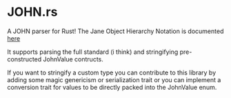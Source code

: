 # JOHN.rs

A JOHN parser for Rust! The Jane Object Hierarchy Notation is documented [here](https://jane.luemir.xyz/john)

It supports parsing the full standard (i think) and stringifying pre-constructed JohnValue contructs.

If you want to stringify a custom type you can contribute to this library by adding some magic genericism or serialization trait or you can implement a conversion trait for values to be directly packed into the JohnValue enum.
